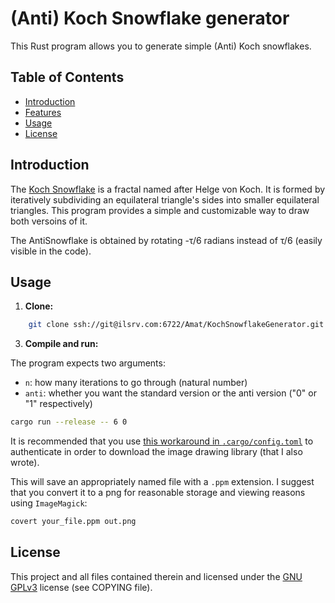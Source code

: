 # (Anti) Koch Snowflake generator

This Rust program allows you to generate simple (Anti) Koch snowflakes.

## Table of Contents

- [Introduction](#introduction)
- [Features](#features)
- [Usage](#usage)
- [License](#license)

## Introduction

The [Koch Snowflake](https://en.wikipedia.org/wiki/Koch_snowflake) is a fractal named after Helge von Koch. It is formed by iteratively subdividing an equilateral triangle's sides into smaller equilateral triangles. This program provides a simple and customizable way to draw both versoins of it.

The AntiSnowflake is obtained by rotating -τ/6 radians instead of τ/6 (easily visible in the code).

## Usage

1. **Clone:**

```bash
    git clone ssh://git@ilsrv.com:6722/Amat/KochSnowflakeGenerator.git
```

3. **Compile and run:**

The program expects two arguments:
- `n`: how many iterations to go through (natural number)
- `anti`: whether you want the standard version or the anti version ("0" or "1" respectively)

```bash
cargo run --release -- 6 0
```

It is recommended that you use [this workaround in `.cargo/config.toml`](https://github.com/rust-lang/cargo/issues/2078) to authenticate in order to download the image drawing library (that I also wrote).

This will save an appropriately named file with a `.ppm` extension. I suggest that you convert it to a png for reasonable storage and viewing reasons using `ImageMagick`:

```bash
covert your_file.ppm out.png
```


## License

This project and all files contained therein and licensed under the [GNU GPLv3](https://www.gnu.org/licenses/gpl-3.0.txt) license (see COPYING file).
